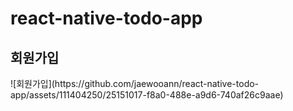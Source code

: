 # react-native-todo-app
<h2>회원가입</h2>
![회원가입](https://github.com/jaewooann/react-native-todo-app/assets/111404250/25151017-f8a0-488e-a9d6-740af26c9aae)

